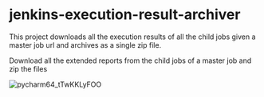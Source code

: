 # jenkins-execution-result-archiver
This project downloads all the execution results of all the child jobs given a master job url and archives as a single zip file.

Download all the extended reports from the child jobs of a master job and zip the files
 
![pycharm64_tTwKKLyFOO](https://user-images.githubusercontent.com/28760438/154501907-4c1236e8-ea77-4091-9398-186d90a3f49c.gif)
